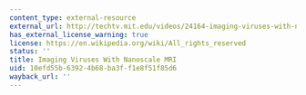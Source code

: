 ```yaml
---
content_type: external-resource
external_url: http://techtv.mit.edu/videos/24164-imaging-viruses-with-nanoscale-mri
has_external_license_warning: true
license: https://en.wikipedia.org/wiki/All_rights_reserved
status: ''
title: Imaging Viruses With Nanoscale MRI
uid: 10efd55b-6392-4b68-ba3f-f1e8f51f85d6
wayback_url: ''
---
```


